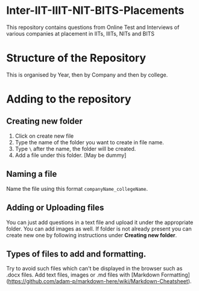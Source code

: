 # Inter-IIT-IIIT-NIT-BITS-Placements
This repository contains questions from Online Test and Interviews of various companies at placement in IITs, IIITs, NITs and BITS

# Structure of the Repository
This is organised by Year, then by Company and then by college.

# Adding to the repository
## Creating new folder
1. Click on create new file
2. Type the name of the folder you want to create in file name.
3. Type `\` after the name, the folder will be created.
4. Add a file under this folder. [May be dummy]

## Naming a file
Name the file using this format `companyName_collegeName`.

## Adding or Uploading files
You can just add questions in a text file and upload it under the appropriate folder. You can add images as well. If folder is not already present you can create new one by following instructions under **Creating new folder**.

## Types of files to add and formatting.
Try to avoid such files which can't be displayed in the browser such as .docx files. Add text files, images or .md files with [Markdown Formatting] (https://github.com/adam-p/markdown-here/wiki/Markdown-Cheatsheet).
